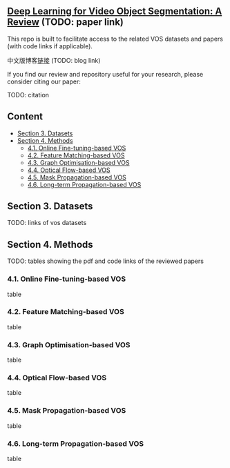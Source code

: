## [Deep Learning for Video Object Segmentation: A Review]() (TODO: paper link)

This repo is built to facilitate access to the related VOS datasets and papers (with code links if applicable). 

中文版博客[链接]() (TODO: blog link)

If you find our review and repository useful for your research, please consider citing our paper:

TODO: citation

## Content

- [Section 3. Datasets](#section-3-datasets)
- [Section 4. Methods](#section-4-methods)
  - [4.1. Online Fine-tuning-based VOS](#41-online-fine-tuning-based-vos)
  - [4.2. Feature Matching-based VOS](#42-feature-matching-based-vos)
  - [4.3. Graph Optimisation-based VOS](#43-graph-optimisation-based-vos)
  - [4.4. Optical Flow-based VOS](#44-optical-flow-based-vos)
  - [4.5. Mask Propagation-based VOS](#45-mask-propagation-based-vos)
  - [4.6. Long-term Propagation-based VOS](#46-long-term-propagation-based-vos)

## Section 3. Datasets
TODO: links of vos datasets

## Section 4. Methods
TODO: tables showing the pdf and code links of the reviewed papers

### 4.1. Online Fine-tuning-based VOS

table

### 4.2. Feature Matching-based VOS

table

### 4.3. Graph Optimisation-based VOS

table

### 4.4. Optical Flow-based VOS

table

### 4.5. Mask Propagation-based VOS

table

### 4.6. Long-term Propagation-based VOS

table

